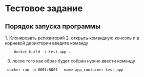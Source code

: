 <h1>Тестовое задание</h1>
<h2> Порядок запуска программы </h2>
1. Клонировать репозиторий
2. открыть командную консоль и в корневой дириктории введите команду
 
```
	docker build -t test_app .

```

3. после того как образ будет собран нужно ввести команду 
	
```
 docker run -p 8001:8001 --name app_container test_app
```
